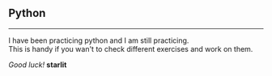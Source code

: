 ## Python
---  
I have been practicing python and I am still practicing.  
This is handy if you wan't to check different exercises and work on them.  
 
*Good luck!*
**starlit**  

